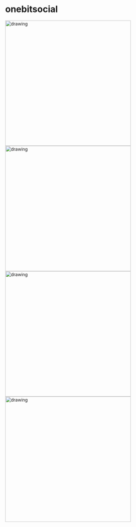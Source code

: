 # onebitsocial
<span>
<img src="https://cdn.discordapp.com/attachments/996999702291685416/1053505112083021835/image.png" alt="drawing" width="400"/>
<img src="https://cdn.discordapp.com/attachments/996999702291685416/1053492526398578748/image.png" alt="drawing" width="400"/>
  </span>
  <span>
<img src="https://cdn.discordapp.com/attachments/996999702291685416/1053504394211098744/image.png" alt="drawing" width="400"/>
<img src="https://cdn.discordapp.com/attachments/996999702291685416/1053504322547220550/image.png" alt="drawing" width="400"/>
  </span>
